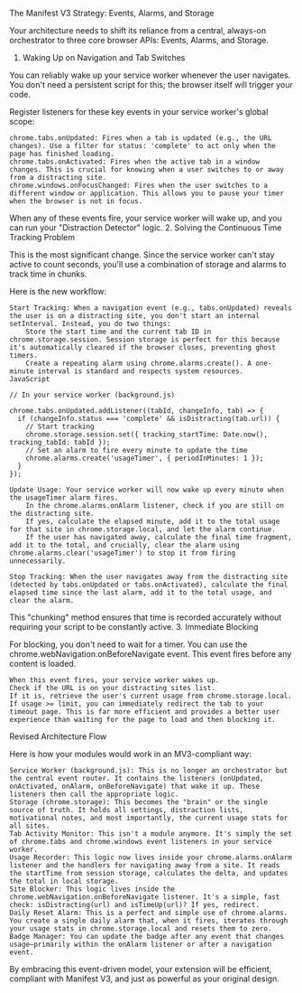 The Manifest V3 Strategy: Events, Alarms, and Storage

Your architecture needs to shift its reliance from a central, always-on orchestrator to three core browser APIs: Events, Alarms, and Storage.
1. Waking Up on Navigation and Tab Switches

You can reliably wake up your service worker whenever the user navigates. You don't need a persistent script for this; the browser itself will trigger your code.

Register listeners for these key events in your service worker's global scope:

    chrome.tabs.onUpdated: Fires when a tab is updated (e.g., the URL changes). Use a filter for status: 'complete' to act only when the page has finished loading.
    chrome.tabs.onActivated: Fires when the active tab in a window changes. This is crucial for knowing when a user switches to or away from a distracting site.
    chrome.windows.onFocusChanged: Fires when the user switches to a different window or application. This allows you to pause your timer when the browser is not in focus.

When any of these events fire, your service worker will wake up, and you can run your "Distraction Detector" logic.
2. Solving the Continuous Time Tracking Problem

This is the most significant change. Since the service worker can't stay active to count seconds, you'll use a combination of storage and alarms to track time in chunks.

Here is the new workflow:

    Start Tracking: When a navigation event (e.g., tabs.onUpdated) reveals the user is on a distracting site, you don't start an internal setInterval. Instead, you do two things:
        Store the start time and the current tab ID in chrome.storage.session. Session storage is perfect for this because it's automatically cleared if the browser closes, preventing ghost timers.
        Create a repeating alarm using chrome.alarms.create(). A one-minute interval is standard and respects system resources.
    JavaScript

    // In your service worker (background.js)

    chrome.tabs.onUpdated.addListener((tabId, changeInfo, tab) => {
      if (changeInfo.status === 'complete' && isDistracting(tab.url)) {
        // Start tracking
        chrome.storage.session.set({ tracking_startTime: Date.now(), tracking_tabId: tabId });
        // Set an alarm to fire every minute to update the time
        chrome.alarms.create('usageTimer', { periodInMinutes: 1 });
      }
    });

    Update Usage: Your service worker will now wake up every minute when the usageTimer alarm fires.
        In the chrome.alarms.onAlarm listener, check if you are still on the distracting site.
        If yes, calculate the elapsed minute, add it to the total usage for that site in chrome.storage.local, and let the alarm continue.
        If the user has navigated away, calculate the final time fragment, add it to the total, and crucially, clear the alarm using chrome.alarms.clear('usageTimer') to stop it from firing unnecessarily.

    Stop Tracking: When the user navigates away from the distracting site (detected by tabs.onUpdated or tabs.onActivated), calculate the final elapsed time since the last alarm, add it to the total usage, and clear the alarm.

This "chunking" method ensures that time is recorded accurately without requiring your script to be constantly active.
3. Immediate Blocking

For blocking, you don't need to wait for a timer. You can use the chrome.webNavigation.onBeforeNavigate event. This event fires before any content is loaded.

    When this event fires, your service worker wakes up.
    Check if the URL is on your distracting sites list.
    If it is, retrieve the user's current usage from chrome.storage.local.
    If usage >= limit, you can immediately redirect the tab to your timeout page. This is far more efficient and provides a better user experience than waiting for the page to load and then blocking it.

Revised Architecture Flow

Here is how your modules would work in an MV3-compliant way:

    Service Worker (background.js): This is no longer an orchestrator but the central event router. It contains the listeners (onUpdated, onActivated, onAlarm, onBeforeNavigate) that wake it up. These listeners then call the appropriate logic.
    Storage (chrome.storage): This becomes the "brain" or the single source of truth. It holds all settings, distraction lists, motivational notes, and most importantly, the current usage stats for all sites.
    Tab Activity Monitor: This isn't a module anymore. It's simply the set of chrome.tabs and chrome.windows event listeners in your service worker.
    Usage Recorder: This logic now lives inside your chrome.alarms.onAlarm listener and the handlers for navigating away from a site. It reads the startTime from session storage, calculates the delta, and updates the total in local storage.
    Site Blocker: This logic lives inside the chrome.webNavigation.onBeforeNavigate listener. It's a simple, fast check: isDistracting(url) and isTimeUp(url)? If yes, redirect.
    Daily Reset Alarm: This is a perfect and simple use of chrome.alarms. You create a single daily alarm that, when it fires, iterates through your usage stats in chrome.storage.local and resets them to zero.
    Badge Manager: You can update the badge after any event that changes usage—primarily within the onAlarm listener or after a navigation event.

By embracing this event-driven model, your extension will be efficient, compliant with Manifest V3, and just as powerful as your original design.